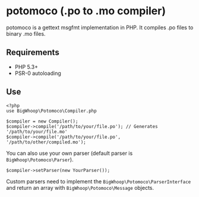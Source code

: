 # potomoco (.po to .mo compiler)

potomoco is a gettext msgfmt implementation in PHP.
It compiles .po files to binary .mo files.

## Requirements

- PHP 5.3+
- PSR-0 autoloading

## Use

    <?php
    use BigWhoop\Potomoco\Compiler.php
    
    $compiler = new Compiler();
    $compiler->compile('/path/to/your/file.po'); // Generates '/path/to/your/file.mo'
    $compiler->compile('/path/to/your/file.po', '/path/to/other/compiled.mo');

You can also use your own parser (default parser is `BigWhoop\Potomoco\Parser`).

    $compiler->setParser(new YourParser());

Custom parsers need to implement the `BigWhoop\Potomoco\ParserInterface` and return an
array with `BigWhoop\Potomoco\Message` objects.
